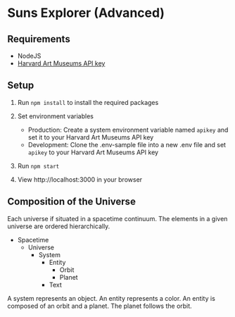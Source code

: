 # Suns Explorer (Advanced)

## Requirements

* NodeJS    
* [Harvard Art Museums API key](http://www.harvardartmuseums.org/collections/api)  

## Setup

1. Run `npm install` to install the required packages 

2. Set environment variables  

    + Production: Create a system environment variable named `apikey` and set it to your Harvard Art Museums API key  
    + Development: Clone the .env-sample file into a new .env file and set `apikey` to your Harvard Art Museums API key

3. Run `npm start`

4. View http://localhost:3000 in your browser  


## Composition of the Universe

Each universe if situated in a spacetime continuum. The elements in a given universe are ordered hierarchically.

* Spacetime  
    * Universe  
        * System
            * Entity
                * Orbit
                * Planet
            * Text

A system represents an object. An entity represents a color. An entity is composed of an orbit and a planet. The planet follows the orbit. 